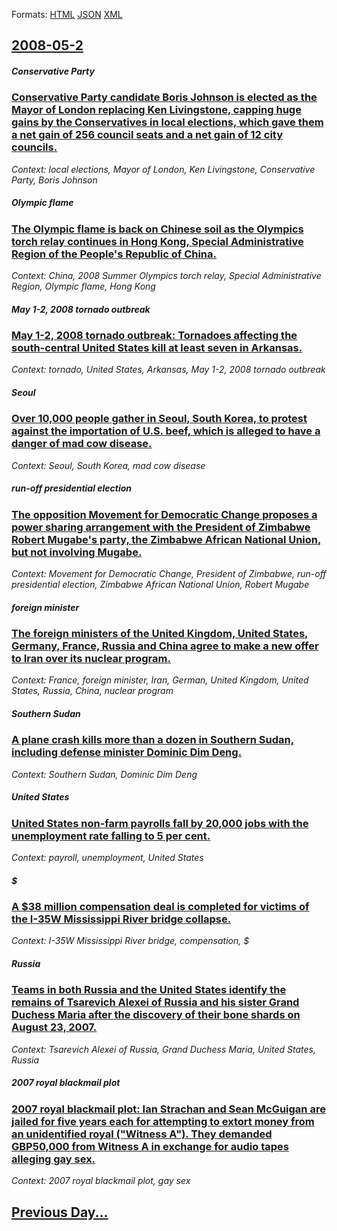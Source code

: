 
Formats: [HTML](2008/05/2/index.html)  [JSON](2008/05/2/index.json)  [XML](2008/05/2/index.xml)  

## [2008-05-2](/news/2008/05/2/index.md)

##### Conservative Party
### [ Conservative Party candidate Boris Johnson is elected as the Mayor of London replacing Ken Livingstone, capping huge gains by the Conservatives in local elections, which gave them a net gain of 256 council seats and a net gain of 12 city councils. ](/news/2008/05/2/conservative-party-candidate-boris-johnson-is-elected-as-the-mayor-of-london-replacing-ken-livingstone-capping-huge-gains-by-the-conservat.md)
_Context: local elections, Mayor of London, Ken Livingstone, Conservative Party, Boris Johnson_

##### Olympic flame
### [ The Olympic flame is back on Chinese soil as the Olympics torch relay continues in Hong Kong, Special Administrative Region of the People's Republic of China. ](/news/2008/05/2/the-olympic-flame-is-back-on-chinese-soil-as-the-olympics-torch-relay-continues-in-hong-kong-special-administrative-region-of-the-people-s.md)
_Context: China, 2008 Summer Olympics torch relay, Special Administrative Region, Olympic flame, Hong Kong_

##### May 1-2, 2008 tornado outbreak
### [ May 1-2, 2008 tornado outbreak: Tornadoes affecting the south-central United States kill at least seven in Arkansas. ](/news/2008/05/2/may-1-2-2008-tornado-outbreak-tornadoes-affecting-the-south-central-united-states-kill-at-least-seven-in-arkansas.md)
_Context: tornado, United States, Arkansas, May 1-2, 2008 tornado outbreak_

##### Seoul
### [ Over 10,000 people gather in Seoul, South Korea, to protest against the importation of U.S. beef, which is alleged to have a danger of mad cow disease. ](/news/2008/05/2/over-10-000-people-gather-in-seoul-south-korea-to-protest-against-the-importation-of-u-s-beef-which-is-alleged-to-have-a-danger-of-mad.md)
_Context: Seoul, South Korea, mad cow disease_

##### run-off presidential election
### [ The opposition Movement for Democratic Change proposes a power sharing arrangement with the President of Zimbabwe Robert Mugabe's party, the Zimbabwe African National Union, but not involving Mugabe. ](/news/2008/05/2/the-opposition-movement-for-democratic-change-proposes-a-power-sharing-arrangement-with-the-president-of-zimbabwe-robert-mugabe-s-party-th.md)
_Context: Movement for Democratic Change, President of Zimbabwe, run-off presidential election, Zimbabwe African National Union, Robert Mugabe_

##### foreign minister
### [ The foreign ministers of the United Kingdom, United States, Germany, France, Russia and China agree to make a new offer to Iran over its nuclear program. ](/news/2008/05/2/the-foreign-ministers-of-the-united-kingdom-united-states-germany-france-russia-and-china-agree-to-make-a-new-offer-to-iran-over-its-nu.md)
_Context: France, foreign minister, Iran, German, United Kingdom, United States, Russia, China, nuclear program_

##### Southern Sudan
### [ A plane crash kills more than a dozen in Southern Sudan, including defense minister Dominic Dim Deng. ](/news/2008/05/2/a-plane-crash-kills-more-than-a-dozen-in-southern-sudan-including-defense-minister-dominic-dim-deng.md)
_Context: Southern Sudan, Dominic Dim Deng_

##### United States
### [ United States non-farm payrolls fall by 20,000 jobs with the unemployment rate falling to 5 per cent. ](/news/2008/05/2/united-states-non-farm-payrolls-fall-by-20-000-jobs-with-the-unemployment-rate-falling-to-5-per-cent.md)
_Context: payroll, unemployment, United States_

##### $
### [ A $38 million compensation deal is completed for victims of the I-35W Mississippi River bridge collapse. ](/news/2008/05/2/a-38-million-compensation-deal-is-completed-for-victims-of-the-i-35w-mississippi-river-bridge-collapse.md)
_Context: I-35W Mississippi River bridge, compensation, $_

##### Russia
### [ Teams in both Russia and the United States identify the remains of Tsarevich Alexei of Russia and his sister Grand Duchess Maria after the discovery of their bone shards on August 23, 2007. ](/news/2008/05/2/teams-in-both-russia-and-the-united-states-identify-the-remains-of-tsarevich-alexei-of-russia-and-his-sister-grand-duchess-maria-after-the.md)
_Context: Tsarevich Alexei of Russia, Grand Duchess Maria, United States, Russia_

##### 2007 royal blackmail plot
### [ 2007 royal blackmail plot: Ian Strachan and Sean McGuigan are jailed for five years each for attempting to extort money from an unidentified royal ("Witness A"). They demanded GBP50,000 from Witness A in exchange for audio tapes alleging gay sex. ](/news/2008/05/2/2007-royal-blackmail-plot-ian-strachan-and-sean-mcguigan-are-jailed-for-five-years-each-for-attempting-to-extort-money-from-an-unidentifie.md)
_Context: 2007 royal blackmail plot, gay sex_

## [Previous Day...](/news/2008/05/1/index.md)

